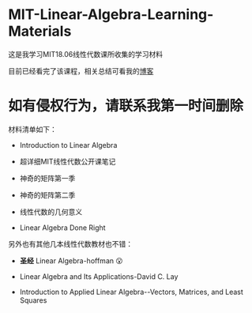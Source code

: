 # MIT-Linear-Algebra-Learning-Materials
这是我学习MIT18.06线性代数课所收集的学习材料

目前已经看完了该课程，相关总结可看我的[博客](https://richardyu114.github.io/posts/notesofLinearAlgebra/)

# 如有侵权行为，请联系我第一时间删除

材料清单如下：

- Introduction to Linear Algebra

- 超详细MIT线性代数公开课笔记

- 神奇的矩阵第一季

- 神奇的矩阵第二季

- 线性代数的几何意义

- Linear Algebra Done Right



另外也有其他几本线性代数教材也不错：

- **圣经** Linear Algebra-hoffman :open_mouth:

- Linear Algebra and Its Applications-David C. Lay
- Introduction to Applied Linear Algebra--Vectors, Matrices, and Least Squares
